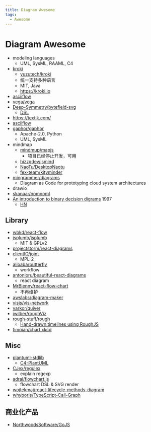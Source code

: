 ```yaml
---
title: Diagram Awesome
tags:
  - Awesome
---
```


# Diagram Awesome

- modeling languages
  - UML, SysML, RAAML, C4
- [kroki](./kroki)
  - [yuzutech/kroki](https://github.com/yuzutech/kroki)
  - 统一支持多种语言
  - MIT, Java
  - https://kroki.io
- [asciiflow](https://asciiflow.com)
- [vega/vega](https://github.com/vega/vega)
- [Deep-Symmetry/bytefield-svg](https://github.com/Deep-Symmetry/bytefield-svg)
  - [DSL](https://bytefield-svg.deepsymmetry.org/bytefield-svg/1.6.0/intro.html)
- https://textik.com/
- [asciiflow](https://asciiflow.com/)
- [gaphor/gaphor](https://github.com/gaphor/gaphor)
  - Apache-2.0, Python
  - UML, SysML
- mindmap
  - [mindmup/mapjs](https://github.com/mindmup/mapjs)
    - 项目已经停止开发，可用
  - [hizzgdev/jsmind](https://github.com/hizzgdev/jsmind)
  - [NaoTu/DesktopNaotu](https://github.com/NaoTu/DesktopNaotu)
  - [fex-team/kityminder](https://github.com/fex-team/kityminder)
- [mingrammer/diagrams](https://github.com/mingrammer/diagrams)
  - Diagram as Code for prototyping cloud system architectures
- drawio
- [skanaar/nomnoml](https://github.com/skanaar/nomnoml)
- [An introduction to binary decision digrams](https://www.cs.utexas.edu/~isil/cs389L/bdd.pdf)
  1997
  - [HN](https://news.ycombinator.com/item?id=32993015)

## Library

- [wbkd/react-flow](https://github.com/wbkd/react-flow)
- [jsplumb/jsplumb](https://github.com/jsplumb/jsplumb)
  - MIT & GPLv2
- [projectstorm/react-diagrams](https://github.com/projectstorm/react-diagrams)
- [clientIO/joint](https://github.com/clientIO/joint)
  - MPL-2
- [alibaba/butterfly](https://github.com/alibaba/butterfly)
  - workflow
- [antonioru/beautiful-react-diagrams](https://github.com/antonioru/beautiful-react-diagrams)
  - react diagram
- [MrBlenny/react-flow-chart](https://github.com/MrBlenny/react-flow-chart)
  - 不再维护
- [awslabs/diagram-maker](https://github.com/awslabs/diagram-maker)
- [visjs/vis-network](https://github.com/visjs/vis-network)
- [varkor/quiver](https://github.com/varkor/quiver)
- [jwilber/roughViz](https://github.com/jwilber/roughViz)
- [rough-stuff/rough](https://github.com/rough-stuff/rough)
  - [Hand-drawn timelines using RoughJS](https://www.chronoflotimeline.com/blog/entry/hand-drawn-timelines-using-roughjs/)
- [timqian/chart.xkcd](https://github.com/timqian/chart.xkcd)

## Misc

- [plantuml-stdlib](https://github.com/plantuml-stdlib)
  - [C4-PlantUML](https://github.com/plantuml-stdlib/C4-PlantUML)
- [CJex/regulex](https://github.com/CJex/regulex)
  - explain regexp
- [adrai/flowchart.js](https://github.com/adrai/flowchart.js)
  - flowchart DSL & SVG render
- [wojtekmaj/react-lifecycle-methods-diagram](https://github.com/wojtekmaj/react-lifecycle-methods-diagram)
- [whyboris/TypeScript-Call-Graph](https://github.com/whyboris/TypeScript-Call-Graph)

## 商业化产品

- [NorthwoodsSoftware/GoJS](https://github.com/NorthwoodsSoftware/GoJS)
